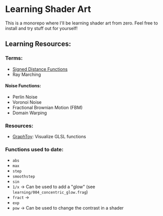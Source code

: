 # Learning Shader Art

This is a monorepo where I'll be learning shader art from zero.
Feel free to install and try stuff out for yourself!

## Learning Resources:

### Terms:

- [Signed Distance Functions](https://iquilezles.org/articles/distfunctions2d/)
- Ray Marching

#### Noise Functions:

- Perlin Noise
- Voronoi Noise
- Fractional Brownian Motion (FBM)
- Domain Warping

### Resources:

- [GraphToy](https://graphtoy.com/): Visualize GLSL functions

### Functions used to date:

- `abs`
- `max`
- `step`
- `smoothstep`
- `sin`
- `1/x` -> Can be used to add a "glow" (see `learning/004_concentric_glow.frag`)
- `fract` ->
- `exp`
- `pow` -> Can be used to change the contrast in a shader
